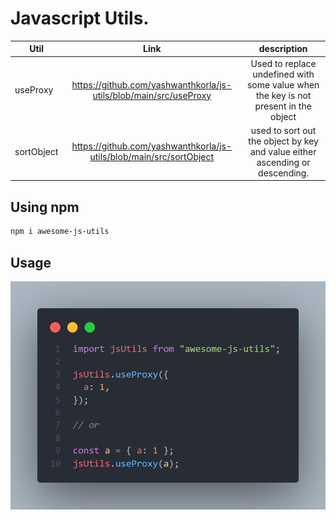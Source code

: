 # Javascript Utils.

| Util          | Link  | description |
| ------------- |:-------------:|:-------------:|
| useProxy     | https://github.com/yashwanthkorla/js-utils/blob/main/src/useProxy | Used to replace undefined with some value when the key is not present in the object
| sortObject | https://github.com/yashwanthkorla/js-utils/blob/main/src/sortObject | used to sort out the object by key and value either ascending or descending.

## Using npm

````bash
npm i awesome-js-utils
````

## Usage

![using js utils](./assets/Images/jsUtils.png)